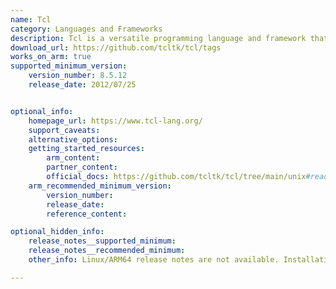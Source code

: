 ```yaml
---
name: Tcl
category: Languages and Frameworks
description: Tcl is a versatile programming language and framework that enables the development of custom software applications by integrating diverse applications, protocols, devices, and frameworks.
download_url: https://github.com/tcltk/tcl/tags
works_on_arm: true
supported_minimum_version:
    version_number: 8.5.12
    release_date: 2012/07/25


optional_info:
    homepage_url: https://www.tcl-lang.org/
    support_caveats:
    alternative_options:
    getting_started_resources:
        arm_content:
        partner_content:
        official_docs: https://github.com/tcltk/tcl/tree/main/unix#readme
    arm_recommended_minimum_version:
        version_number:
        release_date:
        reference_content:

optional_hidden_info:
    release_notes__supported_minimum:
    release_notes__recommended_minimum:
    other_info: Linux/ARM64 release notes are not available. Installation and testing are done using the released tar archives.

---
```

